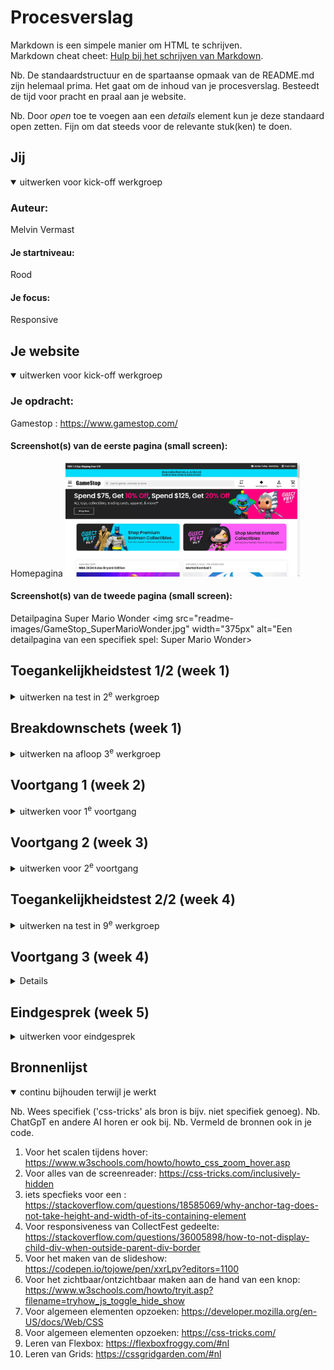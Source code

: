 # Procesverslag
Markdown is een simpele manier om HTML te schrijven.  
Markdown cheat cheet: [Hulp bij het schrijven van Markdown](https://github.com/adam-p/markdown-here/wiki/Markdown-Cheatsheet).

Nb. De standaardstructuur en de spartaanse opmaak van de README.md zijn helemaal prima. Het gaat om de inhoud van je procesverslag. Besteedt de tijd voor pracht en praal aan je website.

Nb. Door *open* toe te voegen aan een *details* element kun je deze standaard open zetten. Fijn om dat steeds voor de relevante stuk(ken) te doen.





## Jij

<details open>
  <summary>uitwerken voor kick-off werkgroep</summary>

  ### Auteur:
  Melvin Vermast

  #### Je startniveau:
  Rood

  #### Je focus:
  Responsive
 
</details>





## Je website

<details open>
  <summary>uitwerken voor kick-off werkgroep</summary>

  ### Je opdracht:
  Gamestop : https://www.gamestop.com/

  #### Screenshot(s) van de eerste pagina (small screen): 
  Homepagina 
  <img src="readme-images/GameStop_HomePagina.jpg" width="375px" alt="Homepagina van de website">

  #### Screenshot(s) van de tweede pagina (small screen):
  Detailpagina Super Mario Wonder 
  <img src="readme-images/GameStop_SuperMarioWonder.jpg" width="375px" alt="Een detailpagina van een specifiek spel: Super Mario Wonder>
 
</details>



## Toegankelijkheidstest 1/2 (week 1)

<details>
  <summary>uitwerken na test in 2<sup>e</sup> werkgroep</summary>

  Gemaakt met Dave
  ### Bevindingen
  Lijst met je bevindingen die in de test naar voren kwamen:
  - Er zitten een paar niet duidelijke termen op de website van GameStop
  - Code had veel errors en warnings, maar werkte wel
  - Volgorde was wel duidelijk maar kon niet compleet bestuurd worden met het keyboard
  - Er is niet veel witruimte om te scrollen op telefoonformaat, maar je kan 
  over de plaatjes heen scrollen.
  - Hoofdpagina had meerdere h1 elementen en andere detailpagina's weer helemaal
  geen
  - Alle lijstjes zijn gemaakt met ul en li en zijn voorzien van bulletpoints
  - Website had geen ingewikkelde plaatjes die een speciaal onderschrift nodig
  hadden
  - Er zijn alleen wat slideshows, deze kan op pauze gezet worden door met je muis
  erover heen te hoveren
  - Bijna elk element is een a omdat het naar een andere pagina gaat, de buttons
  zijn wel duidelijk als een button gedesigned
  - Dark mode is niet ondersteund maar high contrast wel. Website is goed responsive
  wanneer de tekstgrootte wordt vergroot (hij lijkt dan erg op de mobiele versie)
  - Enige animatie die de website heeft is de slideshows, deze kunnen op pauze gezet worden
  - De hele website is zwart op wit. Dus een goed contrast, alleen de plaatjes zijn allemaal verschillend dus verschilt het contrast ook. ::selection was niet te vinden
</details>



## Breakdownschets (week 1)

<details>
  <summary>uitwerken na afloop 3<sup>e</sup> werkgroep</summary>

  ### de hele pagina: 
  Dit was de breakdown van de hele pagina, de pagina is alleen in de tussentijd alweer geupdate naar iets anders. '
  De meeste onderdelen zijn hetzelfde alleen is er geen plaatje meer bovenin
  <img src="readme-images/Breakdownschets.jpg" width="375px" alt="breakdown van de hele pagina">

  ### dynamisch deel (bijv menu): 
  Het hamburgermenu kan nog lastig worden omdat het uit meerdere lagen bestaat die over elkaar heen vallen
  <img src="readme-images/Breakdown_Menu.jpg" width="375px" alt="breakdown van de navigatie menu en het hamburgermenu">

  ### wellicht nog een dynamisch deel (bijv filter): 
  De slider wordt vaak herhaald en heeft knoppen eronder zitten zodat je kan skippen naar een volgend gedeelte
  <img src="readme-images/Breakdown_Slider.jpg" width="375px" alt="breakdown van een slider die meerdere keren wordt gebruikt op de pagina">

</details>





## Voortgang 1 (week 2)

<details>
  <summary>uitwerken voor 1<sup>e</sup> voortgang</summary>

  ### Stand van zaken
  Ik had nog niet echt met grids gewerkt in html/css dus het was leuk maar werkte ook goed om te werken met Grid Garden.
  <img src="readme-images/GridGarden_Complete.JPG" width="375px" alt="screenshot van het einde van grid garden">

  Ik was begonnen met het maken van de navigatiebalk voor mijn website. Hier ben ik nog niet klaar mee (want moet het hamburgermenu nog),
  maar hier kwam ik aardig zelfstandig uit met maar een beetje moeite.
  <img src="readme-images/Voortgang1_Navigatie.JPG" width="375px" alt="screenshot van eerste versie navigatiebalk">

  Wat er beter ging was het maken van de korte artikelen voor de games die binnenkort uitkomen of net zijn uitgekomen.
  <img src="readme-images/Voortgang1_Available.JPG" width="375px" alt="screenshot van eerste cards die ik had gemaakt">

  ### Agenda voor meeting
  samen met je groepje opstellen

  | student 1      | student 2          | student 3       | student 4        |
  | Melvin         | Evi                | Maxwell         | ---              |
  | - Hamburgermenu| - Hamburgermenu    | - Hamburgermenu | en dan ik dat    |
  | - Plaatjes ipv | - Footer Grid/Flex | - Grid/Flex?    | dit wil ik zeker |
  | code           | - Img position     |                 | ...              |


  ### Verslag van meeting
  hier na afloop snel de uitkomsten van de meeting vastleggen

  - Ik kan een class voor de screenreader elementen gebruiken zodat ik ook h elementen kan gebruiken in sommige sections
  - De divs die ik op het moment gebruik kan ik misschien ook nog vervangen naar een section. (sections in sections is semantisch)
  - Meer commentaar bij de code van waarop ik het op die manier heb geschreven
  - Niet sommige p in full caps schrijven, maar gebruik maken van text-transform
  - Media queries niet in 1 stuk onderaan mijn CSS maar per onderdeel waar het over gaat  

</details>





## Voortgang 2 (week 3)

<details>
  <summary>uitwerken voor 2<sup>e</sup> voortgang</summary>

  ### Stand van zaken
  Ik was wel al beetje bekend met flexbox, maar het maken van de Flexbox Froggy opdrachten werkte als een goede opfrissing en kon ik hier vaker even naar terug kijken van hoe het ook al weer moest.
  <img src="readme-images/FlexBoxFroggy_Complete.JPG" width="375px" alt="screenshot van het einde van flexbox froggy"> 

  Het hamburgermenu heb ik afgekregen, maar heb moeite met de uitbreiding ervan. Er moet namelijk een nieuw gedeelte weer over het hamburger vallen. 
  <img src="readme-images/Voortgang2_HamburgerMenu.JPG" width="375px" alt="Screenshot van het hamburger menu dat ik heb gemaakt">
  
  Ik heb ook een slideshow gemaakt die ik geanimeerd heb, maar hij gaat te snel en wordt niet geloopt.
  <img src="readme-images/Voortgang2_Slider.JPG"  width="375px" alt="Screenshot van de slideshow">
  <img src="readme-images/Voortgang2_SliderCode.JPG" width="375px" alt="Screenshot van de code gebruikt voor de slider die te snel ging">


  ### Agenda voor meeting
  samen met je groepje opstellen

  | student 1      | student 2          | student 3    | student 4        |
  | Melvin         | ---                | ---          | ---              |
  | - Hamburgermenu| en dit             | en ik dit    | en dan ik dat    |
  | uitbreiding    | dit als er tijd is | nog een punt | dit wil ik zeker |
  | - Slideshowloop| ...                | ...          | ...              |


  ### Verslag van meeting
  hier na afloop snel de uitkomsten van de meeting vastleggen

  - Ik kan het hamburger menu uitbreiding maken met een translate in combinatie met een overflow:hidden.
  - De slideshow kan ik of maken dat hij gewoon voor terug gaat in die volgorde of ik moet ervoor zorgen dat het plaatje in het begin waar aan het einde wordt toegevoegd.
  - Om meer pauze tussen de plaatjes te creëeren moet ik meer stappen in mijn animatie maken (meerdere %en toevoegen)

</details>





## Toegankelijkheidstest 2/2 (week 4)

<details>
  <summary>uitwerken na test in 9<sup>e</sup> werkgroep</summary>

  Gemaakt met Danay
  ### Bevindingen
  Lijst met je bevindingen die in de test naar voren kwamen (geef ook aan wat er verbeterd is):
  - Ik had duidelijke tekst gebruikt voor mijn website
  - Ik had wel een lang attribuut in mijn website maar had de hele website in engels gemaakt ipv nl, dus deze heb ik na die tijd meteen aangepast naar lang="en"
  - De volgorde van de keyboard shortcuts was goed, maar ik had nog veel elementen niet op de juiste manier aangegeven. Zo had ik heel veel elementen dat een <a> of een <button> moest zijn niet aangegeven.
  - Op sommige locaties kan je nog een beetje horizontaal scrollen omdat de website nog niet goed responsive was.
  - Ik heb geen heading levels geskipt, maar ik had wel een warning dat ik mijn h1 op de verkeerde manier had gebruikt. Deze heb ik als logo in mijn navigatie balk omdat er niet een betere plek voor is op de website.
  - Alle lijstjes zijn gemaakt met ul/li en hebben bulletpoints
  - Ik had geen ingewikkelde plaatjes zoals grafieken op mijn pagina staan, maar ik moet wel de plaatjes die tekst bevatten beter uitleggen in de alt
  - De animatie die ik heb gemaakt kan niet gepauzeerd worden. Voor de rest bevat mijn website geen video of audio
  - Skip links is overbodig maar mijn links die naar andere pagina gaan had ik nog niet echt aangemaakt, maar kunnen ook moeilijk duidelijk worden weergegeven op de website.
  - Dark mode en high-contrast mode zijn niet ondersteund, maar dat was ook niet mijn focus. Mijn focus was vooral responsiveness
  - Ik heb geen teksten die plaatjes overlappen, want bij alle plaatjes met tekst, zit de tekst in het plaatje
  - Ik heb geen ::selection colors
</details>





## Voortgang 3 (week 4)

<details>
  <summary>uitwerken voor 3<sup>e</sup> voortgang</summary>

  ### Stand van zaken
  Ik maak veel vooruitgang met het maken van mijn website maar ik loop tegen een paar kleine dingetjes nog aan. Ik heb veel sections gebruikt als vervanging voor een div. Maar deze moeten allemaal een <h> element bevatten. Ik had geleerd dat dit voor screenreaders wel handig is maar ik wist niet precies hoe ik deze dan niet in beeld kan laten zien.
  <img src="readme-images/Voortgang3_sectionLacksHeading.JPG" width="375px" alt="Screenshots van de vele warnings">

  Ik weet dat ik mijn bronnen moet vermelden maar de meeste bronnen die ik gebruik is even voor kort opzoeken hoe een specifiek element werkt. En neem ik niet per se echt code over. Moet ik deze dan ook allemaal vermelden. Bronnen waar ik wel code van overneem heb ik uiteraard wel vermeld.

  De website van GameStop gebruikt een table element, ik dacht zelf dat we dit niet mochten gebruiken en met grids moesten werken. Op het moment heb ik hem wel als een table staan.
  <img src="readme-images/Voortgang3_table.JPG" width="375px" alt="Screenshot van de code gebruikt voor de table">

  ### Agenda voor meeting
  samen met je groepje opstellen

  | student 1      | student 2          | student 3    | student 4        |
  | Melvin         | ---                | ---          | ---              |
  | - Wanneer <h>  | en dit             | en ik dit    | en dan ik dat    |
  | - echt ALLE    | dit als er tijd is | nog een punt | dit wil ik zeker |
  | bronnen melden?| ...                | ...          | ...              |


  ### Verslag van meeting
  hier na afloop snel de uitkomsten van de meeting vastleggen

  - het gebruik van een <h> element is een beetje wisselvalig. Ligt eraan hoe de screenreader het voorleest
  - voor specifiek iets opzoeken is het beter om de bron erbij te zetten, maar als het alleen even opzoeken is hoe een element werkt kan ik in het algemeen de bron eenmalig neerzetten.
  - table mag gebruikt worden zolang het goed gebruikt wordt
  - de grid voor smbw geeft automatisch rows, dus moet zelf aangeven waar ze moeten beginnen
  - Ik kan de sr-only class doen met de informatie van: https://css-tricks.com/inclusively-hidden/

</details>





## Eindgesprek (week 5)

<details>
  <summary>uitwerken voor eindgesprek</summary>

  ### Je uitkomst - karakteristiek screenshots:
  <img src="readme-images/Eindgesprek_Karakteristiek.JPG" width="375px" alt="header van eerste pagina">
  <img src="readme-images/Eindgesprek_Karakteristiek2.JPG" width="375px" alt="header van mijn tweede pagina">

  ### Dit ging goed/Heb ik geleerd: 
  Tijdens het maken van deze opdracht heb ik veel leren werken met grids. Dit had ik hiervoor nog niet echt gedaan. Deze heb ik dan ook op meerdere plekken geprobeerd te verwerken.
  <img src="readme-images/Eindgesprek_GridBrands.jpg" width="375px" alt="Grid van de Top Brands die volledig responsive is">
  <img src="readme-images/Eindgesprek_GridSlider.jpg" width="375px" alt="Grid van de verschillende cards om ze allemaal dezelfde stijl te geven">

  Ook heb ik een wat meer advanced animatie gemaakt voor mijn slideshow. Ik ben hier aardig trots op dat dit is gelukt.
  <img src="readme-images/Eindgesprek_Animatie.jpg" width="375px" alt="De animatie van de slider die meerdere keren wordt gebruikt">
  <img src="readme-images/Eindgesprek_AnimatieCode.jpg" width="375px" alt="De code van de animatie">

  ### Dit was lastig/Is niet gelukt:
  Het is me helaas niet gelukt om in de javascript een stuk code semantisch te doen. De manier die ik had gevolgd werkte helaas niet met een classList.add
  daardoor moest ik gebruik maken van een .style. Dit is uiteraard CSS in het JS bestand wat niet hoort. Ik heb mijn andere code wel in de comment erbij
  gezet.
  <img src="readme-images/Eindgesprek_NietGelukt.JPG" width="375px" alt="screenshot van de code die ik geprobeerd had, en van de code die wel lukte">

  Ik heb helaas geen tijd gehad om ervoor te zorgen dat de slides van de slider ook geskipt kan worden met de buttons eronder.
  <img src="readme-images/Eindgesprek_SliderButtons.JPG" width="375px" alt="screenshot van hoe de buttons eruit zouden moeten zien">
</details>





## Bronnenlijst

<details open>
  <summary>continu bijhouden terwijl je werkt</summary>

  Nb. Wees specifiek ('css-tricks' als bron is bijv. niet specifiek genoeg). 
  Nb. ChatGpT en andere AI horen er ook bij.
  Nb. Vermeld de bronnen ook in je code.

  1. Voor het scalen tijdens hover: https://www.w3schools.com/howto/howto_css_zoom_hover.asp
  2. Voor alles van de screenreader: https://css-tricks.com/inclusively-hidden
  3. iets specfieks voor een <a>: https://stackoverflow.com/questions/18585069/why-anchor-tag-does-not-take-height-and-width-of-its-containing-element
  4. Voor responsiveness van CollectFest gedeelte: https://stackoverflow.com/questions/36005898/how-to-not-display-child-div-when-outside-parent-div-border
  5. Voor het maken van de slideshow: https://codepen.io/tojowe/pen/xxrLpv?editors=1100
  6. Voor het zichtbaar/ontzichtbaar maken aan de hand van een knop: 
  https://www.w3schools.com/howto/tryit.asp?filename=tryhow_js_toggle_hide_show
  7. Voor algemeen elementen opzoeken: https://developer.mozilla.org/en-US/docs/Web/CSS
  8. Voor algemeen elementen opzoeken: https://css-tricks.com/
  9. Leren van Flexbox: https://flexboxfroggy.com/#nl
  10. Leren van Grids: https://cssgridgarden.com/#nl
</details>